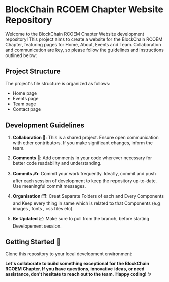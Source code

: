 # BlockChain RCOEM Chapter Website Repository

Welcome to the BlockChain RCOEM Chapter Website development repository! This project aims to create a website for the BlockChain RCOEM Chapter, featuring pages for Home, About, Events and Team. Collaboration and communication are key, so please follow the guidelines and instructions outlined below:

## Project Structure 

The project's file structure is organized as follows:

- Home page
- Events page
- Team page
- Contact page

## Development Guidelines

1. **Collaboration 👥️️**: This is a shared project. Ensure open communication with other contributors. If you make significant changes, inform the team.

2. **Comments 📝**: Add comments in your code wherever necessary for better code readability and understanding.

3. **Commits ✍️**: Commit your work frequently. Ideally, commit and push after each session of development to keep the repository up-to-date. Use meaningful commit messages.

4. **Organisation 🗂**: Creat Separate Folders of each and Every Components and Keep every thing in same which is related to that Components (e.g images , fonts , css files etc).

5. **Be Updated 📈**: Make sure to pull from the branch,  before starting Developement session. 

## Getting Started 📌

Clone this repository to your local development environment:

**Let's collaborate to build something exceptional for the BlockChain RCOEM Chapter. If you have questions, innovative ideas, or need assistance, don't hesitate to reach out to the team. Happy coding! ✨️**
